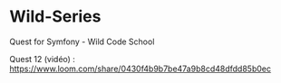 # Wild-Series
Quest for Symfony - Wild Code School

Quest 12 (vidéo) : https://www.loom.com/share/0430f4b9b7be47a9b8cd48dfdd85b0ec
